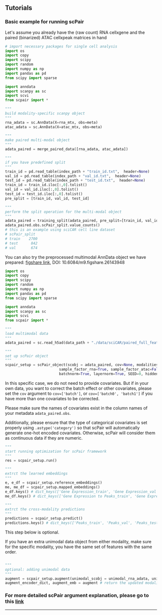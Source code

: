 ## Tutorials
### Basic example for running scPair


Let's assume you already have the (raw count) RNA cellxgene and the paired (binarized) ATAC cellxpeak matrices in hand
```python
# import necessary packages for single cell analysis
import os
import copy
import scipy
import random
import numpy as np
import pandas as pd
from scipy import sparse

import anndata
import scanpy as sc
import scvi
from scpair import *

"""
build modality-specific scanpy object
"""
rna_adata = sc.AnnData(X=rna_mtx, obs=meta)
atac_adata = sc.AnnData(X=atac_mtx, obs=meta)

"""
make paired multi-modal object
"""
adata_paired = merge_paired_data([rna_adata, atac_adata])

"""
if you have predefined split
"""
train_id = pd.read_table(index_path + "train_id.txt",  header=None)
val_id = pd.read_table(index_path + "val_id.txt",  header=None)
test_id = pd.read_table(index_path + "test_id.txt",  header=None)
train_id = train_id.iloc[:,0].tolist()
val_id = val_id.iloc[:,0].tolist()
test_id = test_id.iloc[:,0].tolist()
pre_split = [train_id, val_id, test_id]

"""
perform the split operation for the multi-modal object
"""
adata_paired = training_split(adata_paired, pre_split=[train_id, val_id, test_id])
adata_paired.obs.scPair_split.value_counts()
# this is an example using sciCAR cell line dataset
# scPair_split
# train    2700
# test      842
# val       674
```

You can also try the preprocessed multimodal AnnData object we have prepared: [figshare link](https://figshare.com/s/ea98335f6f8a0abc8ae5), DOI: 10.6084/m9.figshare.26143948

```python
import os
import copy
import scipy
import random
import numpy as np
import pandas as pd
from scipy import sparse

import anndata
import scanpy as sc
import scvi
from scpair import *

"""
load multimodal data
"""
adata_paired = sc.read_h5ad(data_path + "./data/sciCAR/paired_full_features.h5ad")

"""
set up scPair object
"""
scpair_setup = scPair_object(scobj = adata_paired, cov=None, modalities = {'Gene Expression': 'zinb', 'Peaks': 'ber'},
                         sample_factor_rna=True, sample_factor_atac=False, infer_library_size_rna=False, infer_library_size_atac=True,
                         batchnorm=True, layernorm=True, SEED=0, hidden_layer=[800, 30], dropout_rate=0.1, learning_rate_prediction=1e-3, max_epochs=1000)
```

In this specific case, we do not need to provide covariates. But if in your own data, you want to correct the batch effect or other covariates, please set the `cov` argument to  `cov=['batch']`, or `cov=['batch0', 'batch1']` if you have more than one covariates to be corrected. 

Please make sure the names of covariates exist in the column names of your metadata `adata_paired.obs`.

Additionally, please ensure that the type of categorical covariates is set properly using `.astype('category')` so that scPair will automatically generate one-hot encoded covariates. Otherwise, scPair will consider them as continuous data if they are numeric.


```python
"""
start running optimization for scPair framework
"""
res = scpair_setup.run()

"""
extrct the learned embeddings
"""
e, e_df = scpair_setup.reference_embeddings()
me, me_df = scpair_setup.mapped_embeddings()
e_df.keys() # dict_keys(['Gene Expression_train', 'Gene Expression_val', 'Gene Expression_test', 'Peaks_train', 'Peaks_val', 'Peaks_test'])
me_df.keys() # dict_keys(['Gene Expression to Peaks_train', 'Gene Expression to Peaks_val', 'Gene Expression to Peaks_test', 'Peaks to Gene Expression_train', 'Peaks to Gene Expression_val', 'Peaks to Gene Expression_test'])

"""
extrct the cross-modality predictions 
"""
predictions = scpair_setup.predict()
predictions.keys() # dict_keys(['Peaks_train', 'Peaks_val', 'Peaks_test', 'Gene Expression_train', 'Gene Expression_val', 'Gene Expression_test'])

```

This step below is optional. 

If you have an extra unimodal data object from either modality, make sure for the specific modality, you have the same set of features with the same order.

```python

"""
optional: adding unimodal data
"""
augment = scpair_setup.augment(unimodal_scobj = unimodal_rna_adata, unimodal_modalities = {'Gene Expression': 'zinb'}, unimodal_cov = None)
augment_encoder_dict, augment_emb = augment # return the updated modality encoder and embeddings
```

### For more detailed scPair argument explanation, please go to this [link](https://github.com/quon-titative-biology/scPair/blob/main/tutorials/understand_the_argument.md)

---
